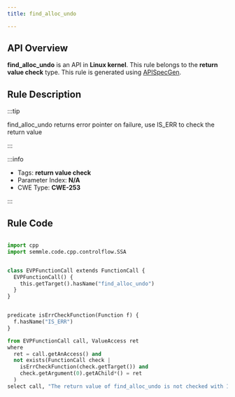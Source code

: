 ```yaml
---
title: find_alloc_undo

---
```



## API Overview
**find_alloc_undo** is an API in **Linux kernel**. This rule belongs to the **return value check** type. This rule is generated using [APISpecGen](../../tools/APISpecGen).
## Rule Description

:::tip

find_alloc_undo returns error pointer on failure, use IS_ERR to check the return value

:::

:::info

- Tags: **return value check**
- Parameter Index: **N/A**
- CWE Type: **CWE-253**

:::

## Rule Code
```python

import cpp
import semmle.code.cpp.controlflow.SSA


class EVPFunctionCall extends FunctionCall {
  EVPFunctionCall() {
    this.getTarget().hasName("find_alloc_undo")
  }
}


predicate isErrCheckFunction(Function f) {
  f.hasName("IS_ERR") 
}

from EVPFunctionCall call, ValueAccess ret
where
  ret = call.getAnAccess() and
  not exists(FunctionCall check |
    isErrCheckFunction(check.getTarget()) and
    check.getArgument(0).getAChild*() = ret
  )
select call, "The return value of find_alloc_undo is not checked with IS_ERR."
    
```